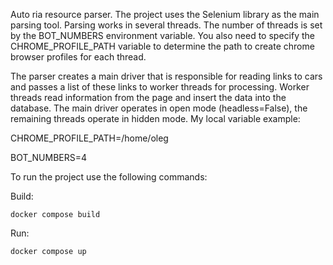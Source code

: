 Auto ria resource parser. The project uses the Selenium library as the main parsing tool. Parsing works in several threads. The number of threads is set by the BOT_NUMBERS environment variable. You also need to specify the CHROME_PROFILE_PATH variable to determine the path to create chrome browser profiles for each thread. 

The parser creates a main driver that is responsible for reading links to cars and passes a list of these links to worker threads for processing. Worker threads read information from the page and insert the data into the database. The main driver operates in open mode (headless=False), the remaining threads operate in hidden mode. My local variable example:

CHROME_PROFILE_PATH=/home/oleg

BOT_NUMBERS=4

To run the project use the following commands:

Build:
```shell
docker compose build
```
Run:
```shell
docker compose up
```